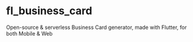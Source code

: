 # fl_business_card
Open-source &amp; serverless Business Card generator, made with Flutter, for both Mobile &amp; Web

